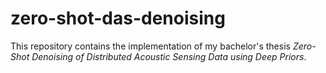 # zero-shot-das-denoising

This repository contains the implementation of my bachelor's thesis *Zero-Shot Denoising of Distributed Acoustic Sensing Data using Deep Priors*.
